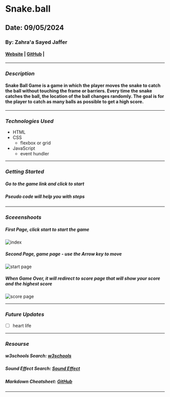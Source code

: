 # Snake.ball

## Date: 09/05/2024

### By: Zahra'a Sayed Jaffer

#### [Website](https://deeply-discovery.surge.sh/) | [GitHub](https://github.com/Zahralsayed/Snake.ball) | 
***

### ***Description***
#### Snake Ball Game is a game in which the player moves the snake to catch the ball without touching the frame or barriers. Every time the snake catches the ball, the location of the ball changes randomly. The goal is for the player to catch as many balls as possible to get a high score.
***

### ***Technologies Used***
* HTML
* CSS
  * flexbox or grid
* JavaScript
  * event hundler
***

### ***Getting Started***

##### Go to the game link and click to start 
##### Pseudo code will help you with steps  
***

### ***Sceeenshoots***

##### First Page, click start to start the game
![index ](https://github.com/user-attachments/assets/e66e4597-4139-4f2a-bb99-1f400c5eed44)



##### Second Page, game page - use the Arrow key to move
![start page](https://github.com/user-attachments/assets/4d4eda60-0a09-4c79-9a61-b93f6f3cafdb)


##### When Game Over, it will redirect to score page that will show your score and the highest score 
![score page](https://github.com/user-attachments/assets/dfaa6860-85cb-45e4-95bf-ce755cc06ea6)

***
### ***Future Updates***

- [ ] heart life 

***

### ***Resourse***

##### w3schools Search: [w3schools](https://www.w3schools.com/)
##### Sound Effect Search: [Sound Effect](https://noaheakin.medium.com/adding-sound-to-your-js-web-app-f6a0ca728984)
##### Markdown Cheatsheet: [GitHub](https://guides.github.com/pdfs/markdown-cheatsheet-online.pdf)
***
